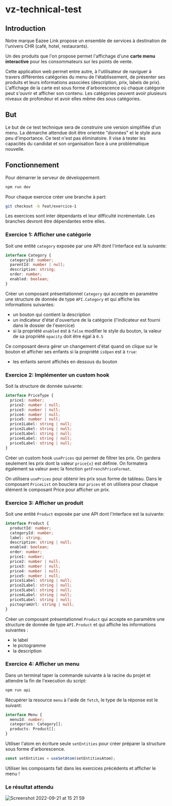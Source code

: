 # vz-technical-test

## Introduction

Notre marque Eazee Link propose un ensemble de services à destination de l'univers CHR (café, hotel, restaurants).

Un des produits que l'on propose permet l'affichage d'une **carte menu interactive** pour les consommateurs sur les points de vente.

Cette application web permet entre autre, à l'utilisateur de naviguer à travers différentes catégories du menu de l'établissement, de présenter ses produits et leurs informations associées (description, prix, labels de prix). L'affichage de la carte est sous forme d'arborescence où chaque catégorie peut s'ouvrir et afficher son contenu. Les catégories peuvent avoir plusieurs niveaux de profondeur et avoir elles même des sous catégories.

## But

Le but de ce test technique sera de construire une version simplifiée d'un menu. La démarche attendue doit être orientée "données" et le style aura peu d'importance. Ce test n'est pas éliminatoire. Il vise à tester les capacités du candidat et son organisation face à une problématique nouvelle.

## Fonctionnement

Pour démarrer le serveur de développement:

```bash
npm run dev
```

Pour chaque exercice créer une branche à part:

```bash
git checkout -b feat/exercice-1
```

Les exercices sont inter dépendants et leur difficulté incrémentale. Les branches devront être dépendantes entre elles.

### Exercice 1: Afficher une catégorie

Soit une entité `category` exposée par une API dont l'interface est la suivante:

```ts
interface Category {
  categoryId: number;
  parentId: number | null;
  description: string;
  order: number;
  enabled: boolean;
}
```

Créer un composant présentationnel `Category` qui accepte en paramètre une structure de donnée de type `API.Category` et qui affiche les informations suivantes:

- un bouton qui contient la description
- un indicateur d'état d'ouverture de la catégorie (l'indicateur est fourni dans le dossier de l'exercice)
- si la propriété `enabled` est à `false` modifier le style du bouton, la valeur de sa propriété `opacity` doit être égal à `0.5`

Ce composant devra gérer un changement d'état quand on clique sur le bouton et afficher ses enfants si la propriété `isOpen` est à `true`:

- les enfants seront affichés en dessous du bouton

### Exercice 2: Implémenter un custom hook

Soit la structure de donnée suivante:

```ts
interface PriceType {
  price1: number;
  price2: number | null;
  price3: number | null;
  price4: number | null;
  price5: number | null;
  price1Label: string | null;
  price2Label: string | null;
  price3Label: string | null;
  price4Label: string | null;
  price5Label: string | null;
}
```

Créer un custom hook `usePrices` qui permet de filtrer les prix. On gardera seulement les prix dont la valeur `price{x}` est définie. On formatera également sa valeur avec la fonction `getFrenchPriceFormat`.

On utilisera `usePrices` pour obtenir les prix sous forme de tableau. Dans le composant `PriceList` on bouclera sur `prices` et on utilisera pour chaque élément le composant Price pour afficher un prix.

### Exercice 3: Afficher un produit

Soit une entité `Product` exposée par une API dont l'interface est la suivante:

```ts
interface Product {
  productId: number;
  categoryId: number;
  label: string;
  description: string | null;
  enabled: boolean;
  order: number;
  price1: number;
  price2: number | null;
  price3: number | null;
  price4: number | null;
  price5: number | null;
  price1Label: string | null;
  price2Label: string | null;
  price3Label: string | null;
  price4Label: string | null;
  price5Label: string | null;
  pictogramUrl: string | null;
}
```

Créer un composant présentationnel `Product` qui accepte en paramètre une structure de donnée de type `API.Product` et qui affiche les informations suivantes :

- le label
- le pictogramme
- la description

### Exercice 4: Afficher un menu

Dans un terminal taper la commande suivante à la racine du projet et attendre la fin de l'execution du script:

```bash
npm run api
```

Récupérer la resource `menu` à l'aide de `fetch`, le type de la réponse est le suivant:

```ts
interface Menu {
  menuId: number;
  categories: Category[];
  products: Product[];
}
```

Utiliser l'atom en écriture seule `setEntities` pour créer préparer la structure sous forme d'arborescence.

```ts
const setEntities = useSetAtom(setEntitiesAtom);
```

Utiliser les composants fait dans les exercices précédents et afficher le menu !

### Le résultat attendu

![Screenshot 2022-09-21 at 15 21 59](https://user-images.githubusercontent.com/55973997/191515208-3ad7dfa7-471a-4206-8263-cdabe0e7bbc2.png)

